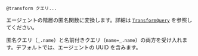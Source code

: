 ```
@transform クエリ...
```

エージェントの階層の匿名関数に変換します。詳細は [`TransformQuery`](@ref) を参照してください。

匿名クエリ（`_.name`）と名前付きクエリ（`name=_.name`）の両方を受け入れます。デフォルトでは、エージェントの UUID を含みます。

